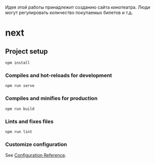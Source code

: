 Идея этой работы принадлежит созданию сайта кинотеатра. Люди могут регулировать количество покупаемых билетов и т.д.














# next

## Project setup
```
npm install
```

### Compiles and hot-reloads for development
```
npm run serve
```

### Compiles and minifies for production
```
npm run build
```

### Lints and fixes files
```
npm run lint
```

### Customize configuration
See [Configuration Reference](https://cli.vuejs.org/config/).
